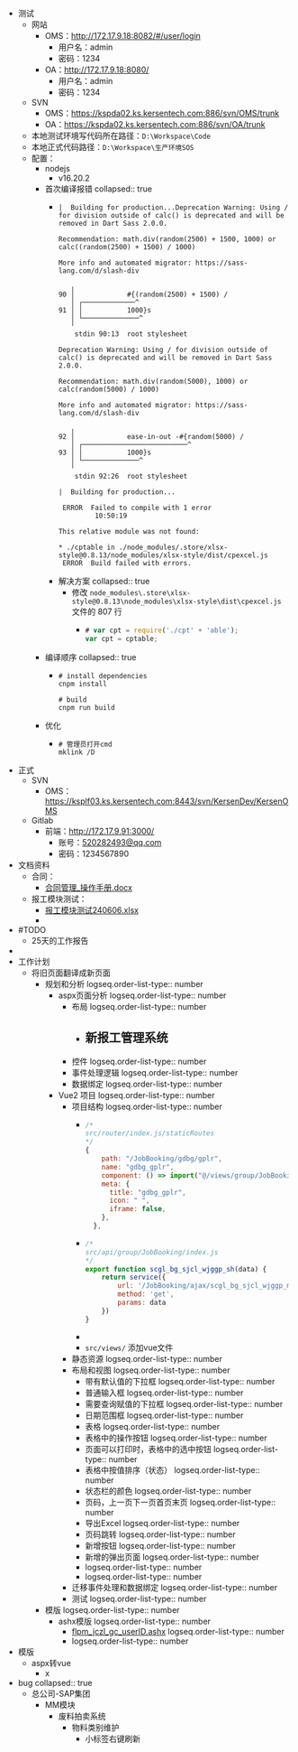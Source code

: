 - 测试
	- 网站
		- OMS：http://172.17.9.18:8082/#/user/login
			- 用户名：admin
			- 密码：1234
		- OA：http://172.17.9.18:8080/
			- 用户名：admin
			- 密码：1234
	- SVN
		- OMS：https://kspda02.ks.kersentech.com:886/svn/OMS/trunk
		- OA：https://kspda02.ks.kersentech.com:886/svn/OA/trunk
	- 本地测试环境写代码所在路径：`D:\Workspace\Code`
	- 本地正式代码路径：`D:\Workspace\生产环境SOS`
	- 配置：
		- nodejs
			- v16.20.2
		- 首次编译报错
		  collapsed:: true
			- ```shell
			  |  Building for production...Deprecation Warning: Using / for division outside of calc() is deprecated and will be removed in Dart Sass 2.0.0.
			  
			  Recommendation: math.div(random(2500) + 1500, 1000) or calc((random(2500) + 1500) / 1000)
			  
			  More info and automated migrator: https://sass-lang.com/d/slash-div
			  
			     ╷
			  90 │             #{(random(2500) + 1500) /
			     │ ┌─────────────^
			  91 │ │           1000}s
			     │ └──────────────^
			     ╵
			      stdin 90:13  root stylesheet
			  
			  Deprecation Warning: Using / for division outside of calc() is deprecated and will be removed in Dart Sass 2.0.0.
			  
			  Recommendation: math.div(random(5000), 1000) or calc(random(5000) / 1000)
			  
			  More info and automated migrator: https://sass-lang.com/d/slash-div
			  
			     ╷
			  92 │             ease-in-out -#{random(5000) /
			     │ ┌──────────────────────────^
			  93 │ │           1000}s
			     │ └──────────────^
			     ╵
			      stdin 92:26  root stylesheet
			  
			  |  Building for production...
			  
			   ERROR  Failed to compile with 1 error
			           10:50:19
			  
			  This relative module was not found:
			  
			  * ./cptable in ./node_modules/.store/xlsx-style@0.8.13/node_modules/xlsx-style/dist/cpexcel.js
			   ERROR  Build failed with errors.
			  ```
			- 解决方案
			  collapsed:: true
				- 修改 `node_modules\.store\xlsx-style@0.8.13\node_modules\xlsx-style\dist\cpexcel.js` 文件的 807 行
					- ```javascript
					  # var cpt = require('./cpt' + 'able');
					  var cpt = cptable;
					  ```
		- 编译顺序
		  collapsed:: true
			- ```shell
			  # install dependencies
			  cnpm install
			  
			  # build
			  cnpm run build
			  ```
		- 优化
			- ```shell
			  # 管理员打开cmd
			  mklink /D 
			  ```
- 正式
	- SVN
		- OMS：https://ksplf03.ks.kersentech.com:8443/svn/KersenDev/KersenOMS
	- Gitlab
		- 前端：http://172.17.9.91:3000/
			- 账号：520282493@qq.com
			- 密码：1234567890
- 文档资料
	- 合同：
		- [合同管理_操作手册.docx](../assets/合同管理_操作手册_1717726041723_0.docx)
	- 报工模块测试：
		- [报工模块测试240606.xlsx](../assets/报工模块测试240606_1717725986761_0.xlsx)
		-
- #TODO
	- 25天的工作报告
-
- 工作计划
	- 将旧页面翻译成新页面
		- 规划和分析
		  logseq.order-list-type:: number
			- aspx页面分析
			  logseq.order-list-type:: number
				- 布局
				  logseq.order-list-type:: number
					- 新报工管理系统
						-
				- 控件
				  logseq.order-list-type:: number
				- 事件处理逻辑
				  logseq.order-list-type:: number
				- 数据绑定
				  logseq.order-list-type:: number
			- Vue2 项目
			  logseq.order-list-type:: number
				- 项目结构
				  logseq.order-list-type:: number
					- ```js
					  /*
					  src/router/index.js/staticRoutes
					  */
					  {
					      path: "/JobBooking/gdbg/gplr",
					      name: "gdbg_gplr",
					      component: () => import("@/views/group/JobBooking/gdbg/gplr.vue"),
					      meta: {
					        title: "gdbg_gplr",
					        icon: " ",
					        iframe: false,
					      },
					    },
					  ```
					- ```js
					  /*
					  src/api/group/JobBooking/index.js
					  */
					  export function scgl_bg_sjcl_wjggp_sh(data) {
					      return service({
					          url: '/JobBooking/ajax/scgl_bg_sjcl_wjggp_main_sh.ashx',
					          method: 'get',
					          params: data
					      })
					  }
					  ```
					-
					- `src/views/` 添加vue文件
				- 静态资源
				  logseq.order-list-type:: number
				- 布局和视图
				  logseq.order-list-type:: number
					- 带有默认值的下拉框
					  logseq.order-list-type:: number
					- 普通输入框
					  logseq.order-list-type:: number
					- 需要查询赋值的下拉框
					  logseq.order-list-type:: number
					- 日期范围框
					  logseq.order-list-type:: number
					- 表格
					  logseq.order-list-type:: number
					- 表格中的操作按钮
					  logseq.order-list-type:: number
					- 页面可以打印时，表格中的选中按钮
					  logseq.order-list-type:: number
					- 表格中按值排序（状态）
					  logseq.order-list-type:: number
					- 状态栏的颜色
					  logseq.order-list-type:: number
					- 页码，上一页下一页首页末页
					  logseq.order-list-type:: number
					- 导出Excel
					  logseq.order-list-type:: number
					- 页码跳转
					  logseq.order-list-type:: number
					- 新增按钮
					  logseq.order-list-type:: number
					- 新增的弹出页面
					  logseq.order-list-type:: number
					- logseq.order-list-type:: number
					- logseq.order-list-type:: number
				- 迁移事件处理和数据绑定
				  logseq.order-list-type:: number
				- 测试
				  logseq.order-list-type:: number
		- 模版
		  logseq.order-list-type:: number
			- ashx模版
			  logseq.order-list-type:: number
				- [flpm_jczl_gc_userID.ashx](../assets/flpm_jczl_gc_userID_1718020230268_0.ashx)
				  logseq.order-list-type:: number
				- logseq.order-list-type:: number
- 模版
	- aspx转vue
		- x
- bug
  collapsed:: true
	- 总公司-SAP集团
		- MM模块
			- 废料拍卖系统
				- 物料类别维护
					- 小标签右键刷新